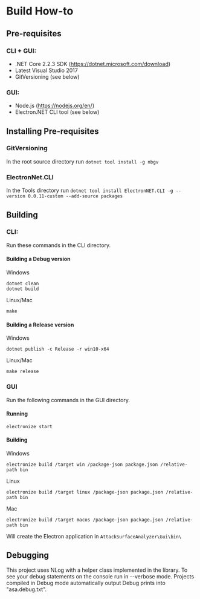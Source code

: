 # Build How-to

## Pre-requisites

### CLI + GUI:
- .NET Core 2.2.3 SDK (https://dotnet.microsoft.com/download)
- Latest Visual Studio 2017
- GitVersioning (see below)

### GUI: 
- Node.js (https://nodejs.org/en/)
- Electron.NET CLI tool (see below)

## Installing Pre-requisites

### GitVersioning
In the root source directory run ```dotnet tool install -g nbgv```

### ElectronNet.CLI
In the Tools directory run ```dotnet tool install ElectronNET.CLI -g --version 0.0.11-custom --add-source packages```

## Building

### CLI:
Run these commands in the CLI directory.

#### Building a Debug version

Windows
```
dotnet clean
dotnet build
```

Linux/Mac
```
make
```

#### Building a Release version

Windows
```
dotnet publish -c Release -r win10-x64
```

Linux/Mac
```
make release
```

### GUI

Run the following commands in the GUI directory.

#### Running

```
electronize start
```

#### Building

Windows
```
electronize build /target win /package-json package.json /relative-path bin
```

Linux
```
electronize build /target linux /package-json package.json /relative-path bin
```

Mac
```
electronize build /target macos /package-json package.json /relative-path bin
```

Will create the Electron application in ```AttackSurfaceAnalyzer\Gui\bin\```

## Debugging

This project uses NLog with a helper class implemented in the library. To see your debug statements on the console run in --verbose mode. Projects compiled in Debug mode automatically output Debug prints into "asa.debug.txt".
